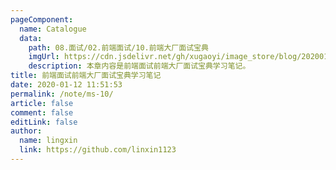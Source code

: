 ```yaml
---
pageComponent:
  name: Catalogue
  data:
    path: 08.面试/02.前端面试/10.前端大厂面试宝典
    imgUrl: https://cdn.jsdelivr.net/gh/xugaoyi/image_store/blog/20200112120340.png
    description: 本章内容是前端面试前端大厂面试宝典学习笔记。
title: 前端面试前端大厂面试宝典学习笔记
date: 2020-01-12 11:51:53
permalink: /note/ms-10/
article: false
comment: false
editLink: false
author:
  name: lingxin
  link: https://github.com/linxin1123
---
```

